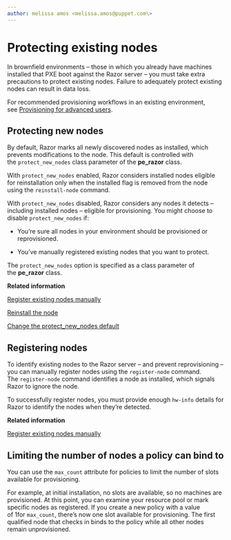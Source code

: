 ```yaml
---
author: melissa amos <melissa.amos@puppet.com\>
---
```


# Protecting existing nodes

In brownfield environments – those in which you already have machines installed that PXE boot against the Razor server – you must take extra precautions to protect existing nodes. Failure to adequately protect existing nodes can result in data loss.

For recommended provisioning workflows in an existing environment, see [Provisioning for advanced users](provisioning_a_nix_node.md#).

## Protecting new nodes

By default, Razor marks all newly discovered nodes as installed, which prevents modifications to the node. This default is controlled with the `protect_new_nodes` class parameter of the **pe\_razor** class.

With `protect_new_nodes` enabled, Razor considers installed nodes eligible for reinstallation only when the installed flag is removed from the node using the `reinstall-node` command.

With `protect_new_nodes` disabled, Razor considers any nodes it detects – including installed nodes – eligible for provisioning. You might choose to disable `protect_new_nodes` if:

-   You’re sure all nodes in your environment should be provisioned or reprovisioned.

-   You’ve manually registered existing nodes that you want to protect.


The `protect_new_nodes` option is specified as a class parameter of the **pe\_razor** class.

**Related information**  


[Register existing nodes manually](provisioning_a_nix_node.md#)

[Reinstall the node](provisioning_a_windows_node.md#)

[Change the protect\_new\_nodes default](provisioning_a_nix_node.md#)

## Registering nodes

To identify existing nodes to the Razor server – and prevent reprovisioning – you can manually register nodes using the `register-node` command. The `register-node` command identifies a node as installed, which signals Razor to ignore the node.

To successfully register nodes, you must provide enough `hw-info` details for Razor to identify the nodes when they’re detected.

**Related information**  


[Register existing nodes manually](provisioning_a_nix_node.md#)

## Limiting the number of nodes a policy can bind to

You can use the `max_count` attribute for policies to limit the number of slots available for provisioning.

For example, at initial installation, no slots are available, so no machines are provisioned. At this point, you can examine your resource pool or mark specific nodes as registered. If you create a new policy with a value of 1for `max_count`, there’s now one slot available for provisioning. The first qualified node that checks in binds to the policy while all other nodes remain unprovisioned.

